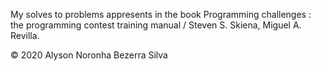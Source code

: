 My solves to problems appresents in the book Programming challenges : the programming contest training manual / Steven S. Skiena, Miguel A. Revilla.

© 2020 Alyson Noronha Bezerra Silva